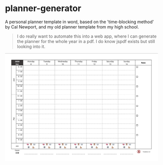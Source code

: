 # planner-generator
A personal planner template in word, based on the 'time-blocking method' by Cal Newport, and my old planner template from my high school.

>I do really want to automate this into a web app, where I can generate the planner for the whole year in a pdf. I do know jspdf exists but still looking into it.

![Image of preview](preview.png)
